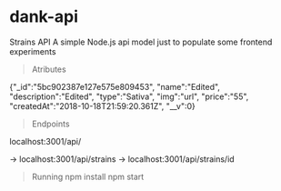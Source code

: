 # dank-api
Strains API
A simple Node.js api model just to populate some frontend experiments

>Atributes

{"_id":"5bc902387e127e575e809453",
"name":"Edited",
"description":"Edited",
"type":"Sativa",
"img":"url",
"price":"55",
"createdAt":"2018-10-18T21:59:20.361Z",
"__v":0}

>Endpoints

localhost:3001/api/

-> localhost:3001/api/strains
-> localhost:3001/api/strains/id


>Running
npm install
npm start
